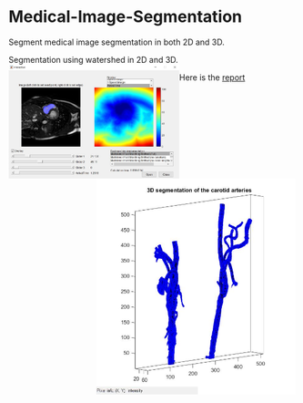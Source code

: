 # Medical-Image-Segmentation

Segment medical image segmentation in both 2D and 3D.

Segmentation using watershed in 2D and 3D.
<img align="left" src="./media/arrival_time_S1.JPG" width="300">
<img align="right" src="./media/Coratid_Artery.jpg" width="350">

Here is the [report](./media/report.pdf) 